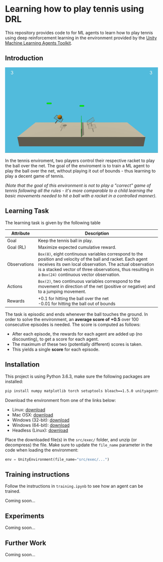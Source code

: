 # Learning how to play tennis using DRL

This repository provides code to for ML agents to learn how to play tennis using deep reinforcement learning in the environment provided by the [Unity Machine Learning Agents Toolkit](https://github.com/Unity-Technologies/ml-agents/blob/master/docs/Learning-Environment-Examples.md#reacher).

## Introduction

![Trained Agent](./assets/tennis.gif)

In the tennis enviroment, two players control their respective racket to play the ball over the net. The goal of the enviroment is to train a ML agent to play the ball over the net, without playing it out of bounds - thus learning to play a decent game of tennis. 

*(Note that the goal of this environment is not to play a "correct" game of tennis following all the rules - it's more comparable to a child learning the basic movements needed to hit a ball with a racket in a controlled manner).*

## Learning Task

The learning task is given by the following table

Attribute | Description
--- | ---
Goal | Keep the tennis ball in play.
Goal (RL) | Maximize expected cumulative reward.
Observations | `Box(8)`, eight continuous variables correspond to the position and velocity of the ball and racket. Each agent receives its own local observation. The actual observation is a stacked vector of three observations, thus resulting in a `Box(24)` continuous vector observation.
Actions | `Box(2)`, two continuous variables correspond to the movement in direction of the net (positive or negative) and to a jumping movement.
Rewards | +0.1 for hitting the ball over the net <br> -0.01 for hitting the ball out of bounds

The task is episodic and ends whenever the ball touches the ground. In order to solve the environment, an **average score of +0.5** over 100 consecutive episodes is needed. The score is computed as follows:
- After each episode, the rewards for each agent are added up (no discounting), to get a score for each agent. 
- The maximum of these two (potentially different) scores is taken.
- This yields a single **score** for each episode.

## Installation

This project is using Python 3.6.3, make sure the following packages are installed:

```bash
pip install numpy matplotlib torch setuptools bleach==1.5.0 unityagents
```

Download the environment from one of the links below:
- Linux: [download](https://s3-us-west-1.amazonaws.com/udacity-drlnd/P3/Tennis/Tennis_Linux.zip)
- Mac OSX: [download](https://s3-us-west-1.amazonaws.com/udacity-drlnd/P3/Tennis/Tennis.app.zip)
- Windows (32-bit): [download](https://s3-us-west-1.amazonaws.com/udacity-drlnd/P3/Tennis/Tennis_Windows_x86.zip)
- Windows (64-bit): [download](https://s3-us-west-1.amazonaws.com/udacity-drlnd/P3/Tennis/Tennis_Windows_x86_64.zip)
- Headless (Linux): [download](https://s3-us-west-1.amazonaws.com/udacity-drlnd/P3/Tennis/Tennis_Linux_NoVis.zip)

Place the downloaded file(s) in the `src/exec/` folder, and unzip (or decompress) the file. Make sure to update the `file_name` parameter in the code when loading the environment:

```python
env = UnityEnvironment(file_name="src/exec/...")
```

## Training instructions

Follow the instructions in `training.ipynb` to see how an agent can be trained.

Coming soon...

## Experiments

Coming soon...

## Further Work

Coming soon...
